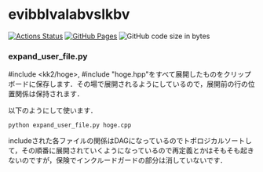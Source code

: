 # evibblvalabvslkbv

[![Actions Status](https://github.com/kk2a/library/workflows/verify/badge.svg)](https://gitub.com/kk2a/library/actions)
[![GitHub Pages](https://img.shields.io/static/v1?label=GitHub+Pages&message=+&color=brightgreen&logo=github)](https://kk2a.github.io/library/)
![GitHub code size in bytes](https://img.shields.io/github/languages/code-size/kk2a/library?style=flat-square)


### expand_user_file.py
#include <kk2/hoge>, #include "hoge.hpp"をすべて展開したものをクリップボードに保存します．その場で展開されるようにしているので，展開前の行の位置関係は保持されます．

以下のようにして使います．

``` concole
python expand_user_file.py hoge.cpp
```

includeされた各ファイルの関係はDAGになっているのでトポロジカルソートして，その順番に展開されていくようになっているので再定義とかはそもそも起きないのですが，保険でインクルードガードの部分は消していないです．

